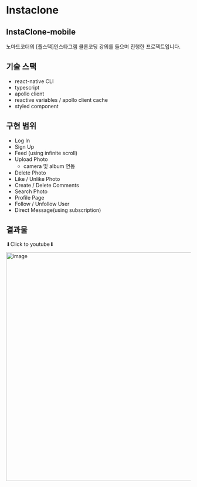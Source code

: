 # Instaclone
## InstaClone-mobile
노마드코더의 [풀스택]인스타그램 클론코딩 강의를 들으며 진행한 프로젝트입니다.

## 기술 스택
- react-native CLI
- typescript
- apollo client
- reactive variables / apollo client cache
- styled component

## 구현 범위
- Log In
- Sign Up
- Feed (using infinite scroll)
- Upload Photo
  - camera 및 album 연동
- Delete Photo
- Like / Unlike Photo
- Create / Delete Comments
- Search Photo
- Profile Page
- Follow / Unfollow User
- Direct Message(using subscription)

## 결과물
⬇Click to youtube⬇


[<img width="625" alt="image" src="https://user-images.githubusercontent.com/30457954/193035389-58dec865-f491-4166-b8ad-268d38778832.png">](https://youtu.be/vEn-nY2l7w0)

